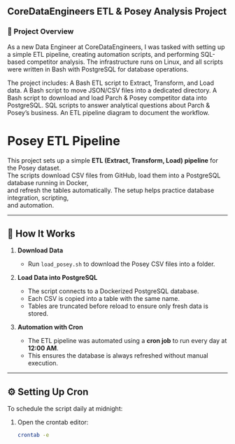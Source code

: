 ## CoreDataEngineers ETL & Posey Analysis Project

### 📌 Project Overview
As a new Data Engineer at CoreDataEngineers, I was tasked with setting up a simple ETL pipeline, creating automation scripts, and performing SQL-based competitor analysis. The infrastructure runs on Linux, and all scripts were written in Bash with PostgreSQL for database operations.

The project includes:
A Bash ETL script to Extract, Transform, and Load data.
A Bash script to move JSON/CSV files into a dedicated directory.
A Bash script to download and load Parch & Posey competitor data into PostgreSQL.
SQL scripts to answer analytical questions about Parch & Posey’s business.
An ETL pipeline diagram to document the workflow.

# Posey ETL Pipeline  

This project sets up a simple **ETL (Extract, Transform, Load) pipeline** for the Posey dataset.  
The scripts download CSV files from GitHub, load them into a PostgreSQL database running in Docker,  
and refresh the tables automatically. The setup helps practice database integration, scripting,  
and automation.  

---

## 🚀 How It Works  
1. **Download Data**  
   - Run `load_posey.sh` to download the Posey CSV files into a folder.  

2. **Load Data into PostgreSQL**  
   - The script connects to a Dockerized PostgreSQL database.  
   - Each CSV is copied into a table with the same name.  
   - Tables are truncated before reload to ensure only fresh data is stored.  

3. **Automation with Cron**  
   - The ETL pipeline was automated using a **cron job** to run every day at **12:00 AM**.  
   - This ensures the database is always refreshed without manual execution.  

---

## ⚙️ Setting Up Cron  

To schedule the script daily at midnight:  

1. Open the crontab editor:  
   ```bash
   crontab -e
